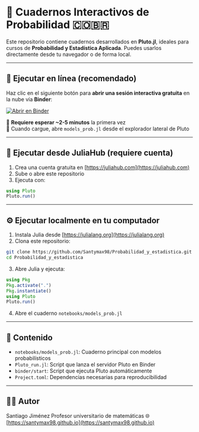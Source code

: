 # 📘 Cuadernos Interactivos de Probabilidad 🇨🇴🇧🇷

Este repositorio contiene cuadernos desarrollados en **Pluto.jl**, ideales para cursos de **Probabilidad y Estadística Aplicada**. Puedes usarlos directamente desde tu navegador o de forma local.

---

## 🚀 Ejecutar en línea (recomendado)

Haz clic en el siguiente botón para **abrir una sesión interactiva gratuita** en la nube vía **Binder**:

[![Abrir en Binder](https://mybinder.org/badge_logo.svg)](https://mybinder.org/v2/gh/Santymax98/Probabilidad_y_estadistica/HEAD)

🔹 **Requiere esperar ~2-5 minutos** la primera vez  
🔹 Cuando cargue, abre `models_prob.jl` desde el explorador lateral de Pluto

---

## 🔵 Ejecutar desde JuliaHub (requiere cuenta)

1. Crea una cuenta gratuita en [https://juliahub.com](https://juliahub.com)
2. Sube o abre este repositorio
3. Ejecuta con:

```julia
using Pluto
Pluto.run()
````

---

## ⚙️ Ejecutar localmente en tu computador

1. Instala Julia desde [https://julialang.org](https://julialang.org)
2. Clona este repositorio:

```bash
git clone https://github.com/Santymax98/Probabilidad_y_estadistica.git
cd Probabilidad_y_estadistica
```

3. Abre Julia y ejecuta:

```julia
using Pkg
Pkg.activate(".")
Pkg.instantiate()
using Pluto
Pluto.run()
```

4. Abre el cuaderno `notebooks/models_prob.jl`

---

## 📁 Contenido

* `notebooks/models_prob.jl`: Cuaderno principal con modelos probabilísticos
* `Pluto_run.jl`: Script que lanza el servidor Pluto en Binder
* `binder/start`: Script que ejecuta Pluto automáticamente
* `Project.toml`: Dependencias necesarias para reproducibilidad

---

## 👨‍🏫 Autor

Santiago Jiménez
Profesor universitario de matemáticas
🌐 [https://santymax98.github.io](https://santymax98.github.io)
